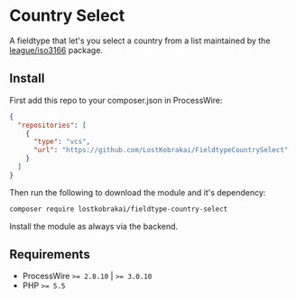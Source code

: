 # Country Select

A fieldtype that let's you select a country from a list maintained by the [league/iso3166](https://github.com/thephpleague/iso3166) package.

## Install 

First add this repo to your composer.json in ProcessWire:

```json
{
  "repositories": [
    {
      "type": "vcs",
      "url": "https://github.com/LostKobrakai/FieldtypeCountrySelect"
    }
  ]
}
```

Then run the following to download the module and it's dependency:

```bash
composer require lostkobrakai/fieldtype-country-select
```

Install the module as always via the backend.

## Requirements

- ProcessWire `>= 2.8.10` | `>= 3.0.10`
- PHP `>= 5.5`
